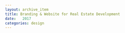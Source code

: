 ```yaml
---
layout: archive_item
title: Branding & Website for Real Estate Development
date:   2017
categories: design
---
```




